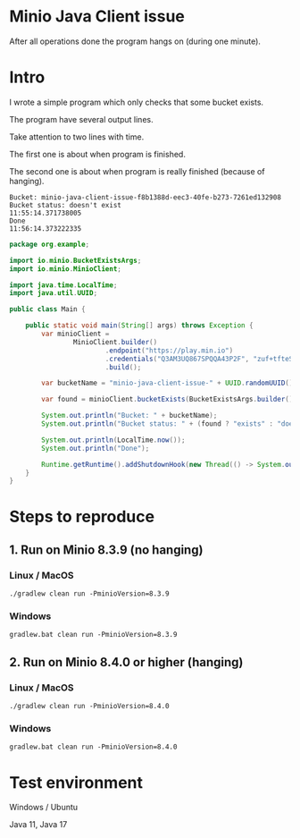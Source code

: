 # Minio Java Client issue

After all operations done the program hangs on (during one minute).

# Intro

I wrote a simple program which only checks that some bucket exists.

The program have several output lines.

Take attention to two lines with time.

The first one is about when program is finished.

The second one is about when program is really finished (because of hanging).

```
Bucket: minio-java-client-issue-f8b1388d-eec3-40fe-b273-7261ed132908
Bucket status: doesn't exist
11:55:14.371738005
Done
11:56:14.373222335
```

```java
package org.example;

import io.minio.BucketExistsArgs;
import io.minio.MinioClient;

import java.time.LocalTime;
import java.util.UUID;

public class Main {

    public static void main(String[] args) throws Exception {
        var minioClient =
                MinioClient.builder()
                        .endpoint("https://play.min.io")
                        .credentials("Q3AM3UQ867SPQQA43P2F", "zuf+tfteSlswRu7BJ86wekitnifILbZam1KYY3TG")
                        .build();

        var bucketName = "minio-java-client-issue-" + UUID.randomUUID();

        var found = minioClient.bucketExists(BucketExistsArgs.builder().bucket(bucketName).build());

        System.out.println("Bucket: " + bucketName);
        System.out.println("Bucket status: " + (found ? "exists" : "doesn't exist"));

        System.out.println(LocalTime.now());
        System.out.println("Done");

        Runtime.getRuntime().addShutdownHook(new Thread(() -> System.out.println(LocalTime.now())));
    }
}
```

# Steps to reproduce

## 1. Run on Minio 8.3.9 (no hanging)

### Linux / MacOS
```
./gradlew clean run -PminioVersion=8.3.9
```
### Windows
```
gradlew.bat clean run -PminioVersion=8.3.9
```

## 2. Run on Minio 8.4.0 or higher (hanging)
### Linux / MacOS
```
./gradlew clean run -PminioVersion=8.4.0
```
### Windows
```
gradlew.bat clean run -PminioVersion=8.4.0
```

# Test environment

Windows / Ubuntu

Java 11, Java 17